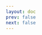 ```yaml
---
layout: doc
prev: false
next: false
---
```


<CustomItemBox :item="{
  name: '圣祈花',
  icon: '/wiki/item/flower_white.png',
  type: '医药',
  description: '',
  params: {
    stack: 20,
    durability: -1 
  },
  obtain: {
    found: [],
    npc: [],
    shop: [],
    gardening: []
  }
}" />
